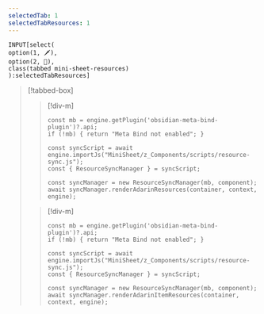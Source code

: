 ```yaml
---
selectedTab: 1
selectedTabResources: 1
---
```

~~~meta-bind  
INPUT[select(  
option(1, 🗡️),
option(2, 👜),
class(tabbed mini-sheet-resources)  
):selectedTabResources]  
~~~
> [!tabbed-box]
> > [!div-m]
> > ```js-engine
> > const mb = engine.getPlugin('obsidian-meta-bind-plugin')?.api;
> > if (!mb) { return "Meta Bind not enabled"; }
> > 
> > const syncScript = await engine.importJs("MiniSheet/z_Components/scripts/resource-sync.js");
> > const { ResourceSyncManager } = syncScript;
> > 
> > const syncManager = new ResourceSyncManager(mb, component);
> > await syncManager.renderAdarinResources(container, context, engine);
> > ```
> 
> > [!div-m]
> > ```js-engine
> > const mb = engine.getPlugin('obsidian-meta-bind-plugin')?.api;
> > if (!mb) { return "Meta Bind not enabled"; }
> > 
> > const syncScript = await engine.importJs("MiniSheet/z_Components/scripts/resource-sync.js");
> > const { ResourceSyncManager } = syncScript;
> > 
> > const syncManager = new ResourceSyncManager(mb, component);
> > await syncManager.renderAdarinItemResources(container, context, engine);
> > ```